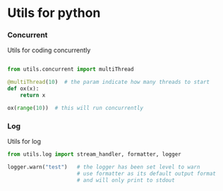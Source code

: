 # Utils for python


### Concurrent
Utils for coding concurrently

```python

from utils.concurrent import multiThread

@multiThread(10)  # the param indicate how many threads to start
def ox(x):
    return x

ox(range(10))  # this will run concurrently
```

### Log
Utils for log

```python
from utils.log import stream_handler, formatter, logger

logger.warn("test")   # the logger has been set level to warn
                      # use formatter as its default output format
                      # and will only print to stdout
```
